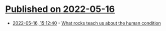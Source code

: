 # [Published on 2022-05-16](index.md)

* [2022-05-16, 15:12:40](https://news.ycombinator.com/item?id=31398622) - [What rocks teach us about the human condition](https://www.newstatesman.com/culture/books/book-of-the-day/2022/05/the-book-of-unconformities-hugh-raffles-review)
